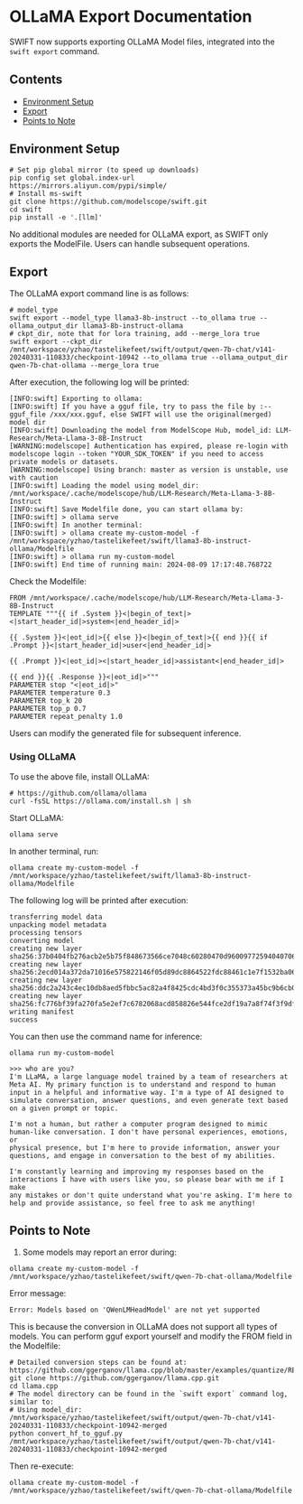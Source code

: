 # OLLaMA Export Documentation

SWIFT now supports exporting OLLaMA Model files, integrated into the `swift export` command.

## Contents

- [Environment Setup](#environment-setup)
- [Export](#export)
- [Points to Note](#points-to-note)

## Environment Setup

```shell
# Set pip global mirror (to speed up downloads)
pip config set global.index-url https://mirrors.aliyun.com/pypi/simple/
# Install ms-swift
git clone https://github.com/modelscope/swift.git
cd swift
pip install -e '.[llm]'
```

No additional modules are needed for OLLaMA export, as SWIFT only exports the ModelFile. Users can handle subsequent operations.

## Export

The OLLaMA export command line is as follows:

```shell
# model_type
swift export --model_type llama3-8b-instruct --to_ollama true --ollama_output_dir llama3-8b-instruct-ollama
# ckpt_dir, note that for lora training, add --merge_lora true
swift export --ckpt_dir /mnt/workspace/yzhao/tastelikefeet/swift/output/qwen-7b-chat/v141-20240331-110833/checkpoint-10942 --to_ollama true --ollama_output_dir qwen-7b-chat-ollama --merge_lora true
```

After execution, the following log will be printed:
```shell
[INFO:swift] Exporting to ollama:
[INFO:swift] If you have a gguf file, try to pass the file by :--gguf_file /xxx/xxx.gguf, else SWIFT will use the original(merged) model dir
[INFO:swift] Downloading the model from ModelScope Hub, model_id: LLM-Research/Meta-Llama-3-8B-Instruct
[WARNING:modelscope] Authentication has expired, please re-login with modelscope login --token "YOUR_SDK_TOKEN" if you need to access private models or datasets.
[WARNING:modelscope] Using branch: master as version is unstable, use with caution
[INFO:swift] Loading the model using model_dir: /mnt/workspace/.cache/modelscope/hub/LLM-Research/Meta-Llama-3-8B-Instruct
[INFO:swift] Save Modelfile done, you can start ollama by:
[INFO:swift] > ollama serve
[INFO:swift] In another terminal:
[INFO:swift] > ollama create my-custom-model -f /mnt/workspace/yzhao/tastelikefeet/swift/llama3-8b-instruct-ollama/Modelfile
[INFO:swift] > ollama run my-custom-model
[INFO:swift] End time of running main: 2024-08-09 17:17:48.768722
```

Check the Modelfile:

```text
FROM /mnt/workspace/.cache/modelscope/hub/LLM-Research/Meta-Llama-3-8B-Instruct
TEMPLATE """{{ if .System }}<|begin_of_text|><|start_header_id|>system<|end_header_id|>

{{ .System }}<|eot_id|>{{ else }}<|begin_of_text|>{{ end }}{{ if .Prompt }}<|start_header_id|>user<|end_header_id|>

{{ .Prompt }}<|eot_id|><|start_header_id|>assistant<|end_header_id|>

{{ end }}{{ .Response }}<|eot_id|>"""
PARAMETER stop "<|eot_id|>"
PARAMETER temperature 0.3
PARAMETER top_k 20
PARAMETER top_p 0.7
PARAMETER repeat_penalty 1.0
```

Users can modify the generated file for subsequent inference.

### Using OLLaMA

To use the above file, install OLLaMA:

```shell
# https://github.com/ollama/ollama
curl -fsSL https://ollama.com/install.sh | sh
```

Start OLLaMA:

```shell
ollama serve
```

In another terminal, run:

```shell
ollama create my-custom-model -f /mnt/workspace/yzhao/tastelikefeet/swift/llama3-8b-instruct-ollama/Modelfile
```

The following log will be printed after execution:

```text
transferring model data
unpacking model metadata
processing tensors
converting model
creating new layer sha256:37b0404fb276acb2e5b75f848673566ce7048c60280470d96009772594040706
creating new layer sha256:2ecd014a372da71016e575822146f05d89dc8864522fdc88461c1e7f1532ba06
creating new layer sha256:ddc2a243c4ec10db8aed5fbbc5ac82a4f8425cdc4bd3f0c355373a45bc9b6cb0
creating new layer sha256:fc776bf39fa270fa5e2ef7c6782068acd858826e544fce2df19a7a8f74f3f9df
writing manifest
success
```

You can then use the command name for inference:

```shell
ollama run my-custom-model
```

```shell
>>> who are you?
I'm LLaMA, a large language model trained by a team of researchers at Meta AI. My primary function is to understand and respond to human
input in a helpful and informative way. I'm a type of AI designed to simulate conversation, answer questions, and even generate text based
on a given prompt or topic.

I'm not a human, but rather a computer program designed to mimic human-like conversation. I don't have personal experiences, emotions, or
physical presence, but I'm here to provide information, answer your questions, and engage in conversation to the best of my abilities.

I'm constantly learning and improving my responses based on the interactions I have with users like you, so please bear with me if I make
any mistakes or don't quite understand what you're asking. I'm here to help and provide assistance, so feel free to ask me anything!
```

## Points to Note

1. Some models may report an error during:

```shell
ollama create my-custom-model -f /mnt/workspace/yzhao/tastelikefeet/swift/qwen-7b-chat-ollama/Modelfile
```

Error message:

```shell
Error: Models based on 'QWenLMHeadModel' are not yet supported
```

This is because the conversion in OLLaMA does not support all types of models. You can perform gguf export yourself and modify the FROM field in the Modelfile:

```shell
# Detailed conversion steps can be found at: https://github.com/ggerganov/llama.cpp/blob/master/examples/quantize/README.md
git clone https://github.com/ggerganov/llama.cpp.git
cd llama.cpp
# The model directory can be found in the `swift export` command log, similar to:
# Using model_dir: /mnt/workspace/yzhao/tastelikefeet/swift/output/qwen-7b-chat/v141-20240331-110833/checkpoint-10942-merged
python convert_hf_to_gguf.py /mnt/workspace/yzhao/tastelikefeet/swift/output/qwen-7b-chat/v141-20240331-110833/checkpoint-10942-merged
```

Then re-execute:

```shell
ollama create my-custom-model -f /mnt/workspace/yzhao/tastelikefeet/swift/qwen-7b-chat-ollama/Modelfile
```
